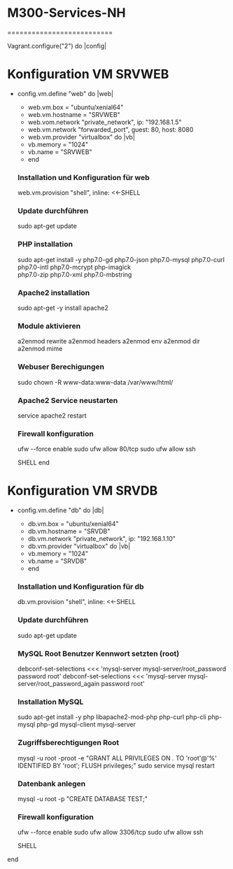 # M300-Services-NH
==========================

 Vagrant.configure("2") do |config|

# Konfiguration VM SRVWEB
  * config.vm.define "web" do |web| 
    * web.vm.box = "ubuntu/xenial64"
    * web.vm.hostname = "SRVWEB"
    * web.vom.network "private_network", ip: "192.168.1.5"
    * web.vm.network "forwarded_port", guest: 80, host: 8080
    * web.vm.provider "virtualbox" do |vb|
    * vb.memory = "1024"
    * vb.name = "SRVWEB"
    * end

    ### Installation und Konfiguration für web
    web.vm.provision "shell", inline: <<-SHELL
    
    ### Update durchführen  
    sudo apt-get update
    
    ### PHP installation
    sudo apt-get install -y php7.0-gd php7.0-json php7.0-mysql php7.0-curl \
    php7.0-intl php7.0-mcrypt php-imagick \
    php7.0-zip php7.0-xml php7.0-mbstring
    
    ### Apache2 installation
    sudo apt-get -y install apache2
    
    ### Module aktivieren
    a2enmod rewrite
    a2enmod headers
    a2enmod env
    a2enmod dir
    a2enmod mime
    
    ### Webuser Berechigungen
    sudo chown -R www-data:www-data /var/www/html/
    
    ### Apache2 Service neustarten
    service apache2 restart
    
    ### Firewall konfiguration
    ufw --force enable
    sudo ufw allow 80/tcp
    sudo ufw allow ssh

    SHELL
    end

# Konfiguration VM SRVDB
  * config.vm.define "db" do |db| 
    * db.vm.box = "ubuntu/xenial64"
    * db.vm.hostname = "SRVDB"
    * db.vm.network "private_network", ip: "192.168.1.10"
    * db.vm.provider "virtualbox" do |vb|
    * vb.memory = "1024"
    * vb.name = "SRVDB"
    * end

    ### Installation und Konfiguration für db
    db.vm.provision "shell", inline: <<-SHELL
    
    ### Update durchführen
    sudo apt-get update
    
    ### MySQL Root Benutzer Kennwort setzten (root)
    debconf-set-selections <<< 'mysql-server mysql-server/root_password password root'
    debconf-set-selections <<< 'mysql-server mysql-server/root_password_again password root'
    
    ### Installation MySQL
    sudo apt-get install -y php libapache2-mod-php php-curl php-cli php-mysql php-gd mysql-client mysql-server
    
    ### Zugriffsberechtigungen Root
    mysql -u root -proot -e "GRANT ALL PRIVILEGES ON *.* TO 'root'@'%' IDENTIFIED BY 'root'; FLUSH privileges;"
    sudo service mysql restart
    
    ### Datenbank anlegen
    mysql -u root -p "CREATE DATABASE TEST;"
    
    ### Firewall konfiguration
    ufw --force enable
    sudo ufw allow 3306/tcp
    sudo ufw allow ssh

    SHELL

  end
